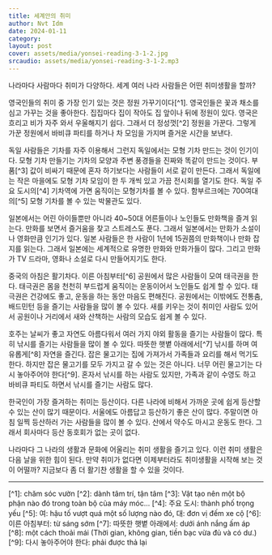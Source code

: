 ```yaml
---
title: 세계안의 취미
author: Nvt Idm
date: 2024-01-11
category:
layout: post
cover: assets/media/yonsei-reading-3-1-2.jpg
srcaudio: assets/media/yonsei-reading-3-1-2.mp3
---
```

나라마다 사람마다 취미가 다양하다. 세계 여러 나라 사람들은 어떤 취미생활을 할까?

영국인들의 취미 중 가장 인기 있는 것은 정원 가꾸기이다[^1]. 영국인들은 꽃과 채소를 심고 가꾸는 것을 좋아한다. 집집마다 집이 작아도 집 앞이나 뒤에 정원이 있다. 영국은 흐리고 비가 자주 와서 우울해지기 쉽다. 그래서 더 정성껏[^2] 정원을 가꾼다. 그렇게 가꾼 정원에서 바비큐 파티를 하거나 차 모임을 가지며 즐거운 시간을 보낸다.

독일 사람들은 기차를 자주 이용해서 그런지 독일에서는 모형 기차 만드는 것이 인기이다. 모형 기차 만들기는 기차의 모양과 주변 풍경들을 진짜와 똑같이 만드는 것이다. 부품[^3] 값이 비싸기 때문에 혼자 하기보다는 사람들이 서로 같이 만든다. 그래서 독일에는 작은 마을에도 모형 기차 모임이 한 두 개씩 있고 가끔 전시회를 열기도 한다. 독일 주요 도시의[^4] 기차역에 가면 움직이는 모형기차를 볼 수 있다. 함부르크에는 700여대의[^5] 모형 기차를 볼 수 있는 박물관도 있다.

일본에서는 어린 아이들뿐만 아니라 40~50대 어른들이나 노인들도 만화책을 즐겨 읽는다. 만화를 보면서 즐거움을 찾고 스트레스도 푼다. 그래서 일본에서는 만화가 소설이나 영화만큼 인기가 있다. 일본 사람들은 한 사람이 1년에 15권쯤의 만화책이나 만화 잡지를 읽는다. 그래서 일본에는 세계적으로 유명한 만화와 만화가들이 많다. 그리고 만화가 TV 드라마, 영화나 소설로 다시 만들어지기도 한다.

중국의 아침은 활기차다. 이른 아침부터[^6] 공원에서 많은 사람들이 모여 태극권을 한다. 태극권은 몸을 천천히 부드럽게 움직이는 운동이어서 노인들도 쉽게 할 수 있다. 태극권은 건강에도 좋고, 운동을 하는 동안 마음도 편해진다. 공원에서는 이밖에도 전통춤, 배드민턴 등을 즐기는 사람들을 많이 볼 수 있다. 새를 키우는 것이 취미인 사람도 있어서 공원이나 거리에서 새와 산책하는 사람의 모습도 쉽게 볼 수 있다.

호주는 날씨가 좋고 자연도 아름다워서 여러 가지 야외 활동을 즐기는 사람들이 많다. 특히 낚시를 즐기는 사람들을 많이 볼 수 있다. 따뜻한 햇볕 아래에서[^7] 낚시를 하며 여유롭게[^8] 자연을 즐긴다. 잡은 물고기는 집에 가져가서 가족들과 요리를 해서 먹기도 한다. 하지만 잡은 물고기를 모두 가지고 갈 수 있는 것은 아니다. 너무 어린 물고기는 다시 놓아주어야 한다[^9]. 혼자서 낚시를 하는 사람도 있지만, 가족과 같이 수영도 하고 바비큐 파티도 하면서 낚시를 즐기는 사람도 많다.

한국인이 가장 즐겨하는 취미는 등산이다. 다른 나라에 비해서 가까운 곳에 쉽게 등산할 수 있는 산이 많기 때문이다. 서울에도 아름답고 등산하기 좋은 산이 많다. 주말이면 아침 일찍 등산하러 가는 사람들을 많이 볼 수 있다. 산에서 약수도 마시고 운동도 한다. 그래서 회사마다 등산 동호회가 없는 곳이 없다.

나라마다 그 나라의 생활과 문화에 어울리는 취미 생활을 즐기고 있다. 이런 취미 생활은 다음 날을 위한 힘이 된다. 만약 취미가 없다면 이제부터라도 취미생활을 시작해 보는 것이 어떨까? 지금보다 좀 더 활기찬 생활을 할 수 있을 것이다.

<hr>
[^1]: chăm sóc vườn
[^2]: dành tâm trí, tận tâm
[^3]: Vật tạo nên một bộ phận nào đó trong toàn bộ của máy móc...
[^4]: 주요 도시: thành phố trọng yếu
[^5]: 여: hậu tố vượt quá một số lượng nào đó, 대: đơn vị đếm xe cộ
[^6]: 이른 아침부터: từ sáng sớm
[^7]: 따뜻한 햇볕 아래에서: dưới ánh nắng ấm áp
[^8]: một cách thoải mái (Thời gian, không gian, tiền bạc vừa đủ và có dư.)
[^9]: 다시 놓아주어야 한다: phải được thả lại

